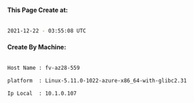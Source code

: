 
   
#### This Page Create at:

```bash

2021-12-22 - 03:55:08 UTC

```

#### Create By Machine:

```bash

Host Name : fv-az28-559

platform  : Linux-5.11.0-1022-azure-x86_64-with-glibc2.31

Ip Local  : 10.1.0.107

```

